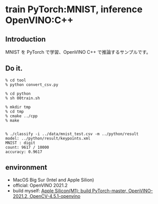 # train PyTorch:MNIST, inference OpenVINO:C++

## Introduction

MNIST を PyTorch で学習、OpenVINO C++ で推論するサンプルです。


## Do it.


```
% cd tool
% python convert_csv.py

% cd python
% sh 00train.sh

% mkdir tmp
% cd tmp
% cmake ../cpp
% make


% ./classify -i ../data/mnist_test.csv -m ../python/result 
model: ../python/result/keypoints.xml
MNIST : digit
count: 9617 / 10000
accuracy: 0.9617
```

## environment

- MacOS Big Sur (Intel and Apple Silion)
- official: OpenVINO 2021.2
- build myself: [Apple Silicon(M1): build PyTorch-master, OpenVINO-2021.2, OpenCV-4.5.1-openvino](https://qiita.com/kose3/items/2863791559cad7a3932f)
